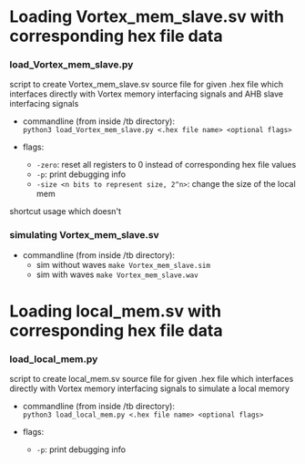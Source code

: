 # Loading Vortex_mem_slave.sv with corresponding hex file data

### load_Vortex_mem_slave.py
script to create Vortex_mem_slave.sv source file for given .hex file which interfaces directly with Vortex memory interfacing signals and AHB slave interfacing signals

- commandline (from inside /tb directory):  
``python3 load_Vortex_mem_slave.py <.hex file name> <optional flags>``  

- flags:  
  - ``-zero``: reset all registers to 0 instead of corresponding hex file values
  - ``-p``: print debugging info
  - ``-size <n bits to represent size, 2^n>``: change the size of the local mem
  
shortcut usage which doesn't 

### simulating Vortex_mem_slave.sv

- commandline (from inside /tb directory):
  - sim without waves
  ``make Vortex_mem_slave.sim``
  - sim with waves
  ``make Vortex_mem_slave.wav``

# Loading local_mem.sv with corresponding hex file data

### load_local_mem.py
script to create local_mem.sv source file for given .hex file which interfaces directly with Vortex memory interfacing signals to simulate a local memory

- commandline (from inside /tb directory):  
``python3 load_local_mem.py <.hex file name> <optional flags>``  

- flags:  
  - ``-p``: print debugging info
